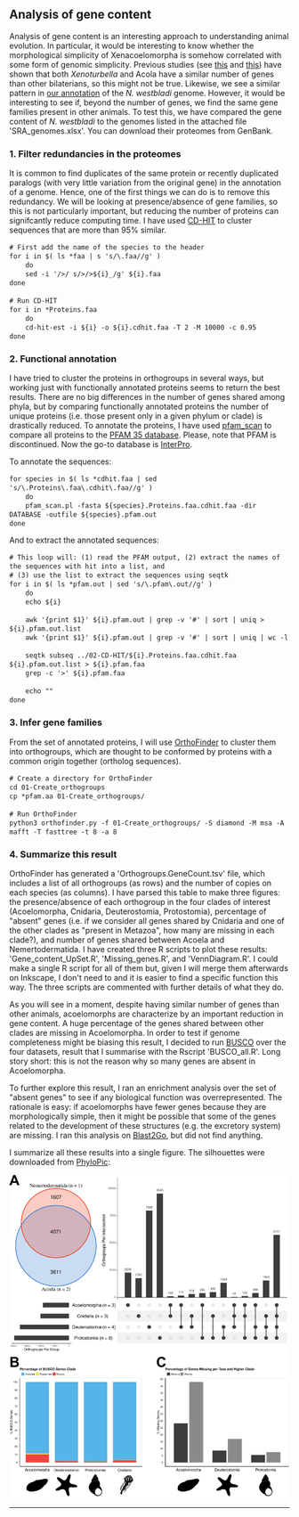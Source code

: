 ## Analysis of gene content
Analysis of gene content is an interesting approach to understanding animal evolution. In particular, it would be interesting to know whether the morphological simplicity of Xenacoelomorpha is somehow correlated with some form of genomic simplicity. Previous studies (see [this](https://www.biorxiv.org/content/10.1101/2022.06.24.497508v2.full) and [this](https://doi.org/10.1126/science.aau6173)) have shown that both _Xenoturbella_ and Acola have a similar number of genes than other bilaterians, so this might not be true. Likewise, we see a similar pattern in [our annotation](https://github.com/saabalde/2023_Nemertoderma_westbladi_genome/tree/main/04-Annotation) of the _N. westbladi_ genome. However, it would be interesting to see if, beyond the number of genes, we find the same gene families present in other animals. To test this, we have compared the gene content of _N. westbladi_ to the genomes listed in the attached file 'SRA_genomes.xlsx'. You can download their proteomes from GenBank.

### 1. Filter redundancies in the proteomes
It is common to find duplicates of the same protein or recently duplicated paralogs (with very little variation from the original gene) in the annotation of a genome. Hence, one of the first things we can do is to remove this redundancy. We will be looking at presence/absence of gene families, so this is not particularly important, but reducing the number of proteins can signifcantly reduce computing time. I have used [CD-HIT](https://sites.google.com/view/cd-hit) to cluster sequences that are more than 95% similar.

    # First add the name of the species to the header
    for i in $( ls *faa | s 's/\.faa//g' )
        do
        sed -i '/>/ s/>/>${i}_/g' ${i}.faa
    done
    
    # Run CD-HIT
    for i in *Proteins.faa
        do
        cd-hit-est -i ${i} -o ${i}.cdhit.faa -T 2 -M 10000 -c 0.95
    done

### 2. Functional annotation
I have tried to cluster the proteins in orthogroups in several ways, but working just with functionally annotated proteins seems to return the best results. There are no big differences in the number of genes shared among phyla, but by comparing functionally annotated proteins the number of unique proteins (i.e. those present only in a given phylum or clade) is drastically reduced. To annotate the proteins, I have used [pfam_scan](https://anaconda.org/bioconda/pfam_scan) to compare all proteins to the [PFAM 35 database](http://pfam.xfam.org/).
Please, note that PFAM is discontinued. Now the go-to database is [InterPro](https://www.ebi.ac.uk/interpro/).

To annotate the sequences:

    for species in $( ls *cdhit.faa | sed 's/\.Proteins\.faa\.cdhit\.faa//g' )
        do
        pfam_scan.pl -fasta ${species}.Proteins.faa.cdhit.faa -dir DATABASE -outfile ${species}.pfam.out
    done

And to extract the annotated sequences:

    # This loop will: (1) read the PFAM output, (2) extract the names of the sequences with hit into a list, and 
    # (3) use the list to extract the sequences using seqtk
    for i in $( ls *pfam.out | sed 's/\.pfam\.out//g' )
        do
        echo ${i}
    
        awk '{print $1}' ${i}.pfam.out | grep -v '#' | sort | uniq > ${i}.pfam.out.list
        awk '{print $1}' ${i}.pfam.out | grep -v '#' | sort | uniq | wc -l
    
        seqtk subseq ../02-CD-HIT/${i}.Proteins.faa.cdhit.faa ${i}.pfam.out.list > ${i}.pfam.faa
        grep -c '>' ${i}.pfam.faa
    
        echo ""
    done

### 3. Infer gene families
From the set of annotated proteins, I will use [OrthoFinder](https://github.com/davidemms/OrthoFinder) to cluster them into orthogroups, which are thought to be conformed by proteins with a common origin together (ortholog sequences).

    # Create a directory for OrthoFinder
    cd 01-Create_orthogroups
    cp *pfam.aa 01-Create_orthogroups/
    
    # Run OrthoFinder
    python3 orthofinder.py -f 01-Create_orthogroups/ -S diamond -M msa -A mafft -T fasttree -t 8 -a 8


### 4. Summarize this result
OrthoFinder has generated a 'Orthogroups.GeneCount.tsv' file, which includes a list of all orthogroups (as rows) and the number of copies on each species (as columns). I have parsed this table to make three figures: the presence/absence of each orthogroup in the four clades of interest (Acoelomorpha, Cnidaria, Deuterostomia, Protostomia), percentage of "absent" genes (i.e. if we consider all genes shared by Cnidaria and one of the other clades as "present in Metazoa", how many are missing in each clade?), and number of genes shared between Acoela and Nemertodermatida.
I have created three R scripts to plot these results: 'Gene_content_UpSet.R', 'Missing_genes.R', and 'VennDiagram.R'. I could make a single R script for all of them but, given I will merge them afterwards on Inkscape, I don't need to and it is easier to find a specific function this way. The three scripts are commented with further details of what they do.

As you will see in a moment, despite having similar number of genes than other animals, acoelomorphs are characterize by an important reduction in gene content. A huge percentage of the genes shared between other clades are missing in Acoelomorpha. In order to test if genome completeness might be biasing this result, I decided to run [BUSCO](https://busco.ezlab.org/) over the four datasets, result that I summarise with the Rscript 'BUSCO_all.R'. Long story short: this is not the reason why so many genes are absent in Acoelomorpha.

To further explore this result, I ran an enrichment analysis over the set of "absent genes" to see if any biological function was overrepresented. The rationale is easy: if acoelomorphs have fewer genes because they are morphologically simple, then it might be possible that some of the genes related to the development of these structures (e.g. the excretory system) are missing. I ran this analysis on [Blast2Go](https://www.blast2go.com/), but did not find anything.

I summarize all these results into a single figure. The silhouettes were downloaded from [PhyloPic](https://www.phylopic.org/):

![image](https://github.com/saabalde/2023_Nemertoderma_westbladi_genome/blob/main/05-Gene_content_evolution/Gene_content.png)

---
